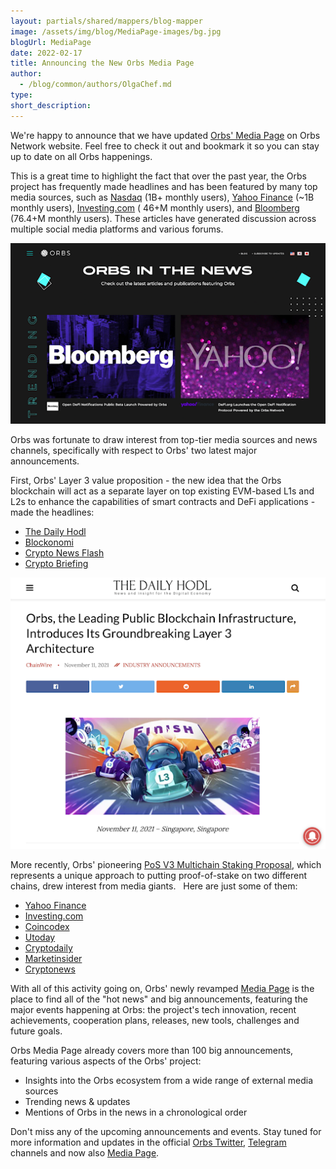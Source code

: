 ```yaml
---
layout: partials/shared/mappers/blog-mapper
image: /assets/img/blog/MediaPage-images/bg.jpg
blogUrl: MediaPage
date: 2022-02-17
title: Announcing the New Orbs Media Page
author:
  - /blog/common/authors/OlgaChef.md
type:
short_description: 
---
```

We're happy to announce that we have updated [Orbs' Media Page](https://www.orbs.com/news/) on Orbs Network website. Feel free to check it out and bookmark it so you can stay up to date on all Orbs happenings.

This is a great time to highlight the fact that over the past year, the Orbs project has frequently made headlines and has been featured by many top media sources, such as [Nasdaq](https://www.nasdaq.com/press-release/defi.org-launches-the-open-defi-notification-protocol-powered-by-the-orbs-network) (1B+ monthly users), [Yahoo Finance](https://finance.yahoo.com/news/defi-org-launches-open-defi-123000053.html#:~:text=Newsfile-,DeFi.org%20Launches%20the%20Open%20DeFi%20Notification%20Protocol%20Powered%20by,Newsfile%20Corp.&text=Orbs%20ushers%20in%20the%20next,on%20Apple%20and%20iOS%20devices) (~1B monthly users), [Investing.com](https://www.investing.com/news/cryptocurrency-news/defiorg-accelerator-launches-open-defi-notification-protocol-by-orbs-2650704) ( 46+M monthly users), and [Bloomberg](https://www.bloomberg.com/press-releases/2022-01-25/defi-org-launches-the-open-defi-notification-protocol-powered-by-the-orbs-network) (76.4+M monthly users). These articles have generated discussion across multiple social media platforms and various forums.

![](/assets/img/blog/MediaPage-images/image1.png)

Orbs was fortunate to draw interest from top-tier media sources and news channels, specifically with respect to Orbs' two latest major announcements.

First, Orbs' Layer 3 value proposition - the new idea that the Orbs blockchain will act as a separate layer on top existing EVM-based L1s and L2s to enhance the capabilities of smart contracts and DeFi applications - made the headlines:

-   [The Daily Hodl](https://dailyhodl.com/2021/11/11/orbs-the-leading-public-blockchain-infrastructure-introduces-its-groundbreaking-layer-3-architecture/)
-   [Blockonomi](https://blockonomi.com/orbs-introduces-layer-3-architecture/)
-   [Crypto News Flash](https://www.crypto-news-flash.com/how-orbs-is-positively-impacting-booming-defi-space-with-layer-3/)
-   [Crypto Briefing](https://cryptobriefing.com/orbs-leading-public-blockchain-infrastructure-introduces-ground-breaking-layer-3-architecture/)

![](/assets/img/blog/MediaPage-images/image2.png)

More recently, Orbs' pioneering [PoS V3 Multichain Staking Proposal](https://www.orbs.com/polygon-staking/), which represents a unique approach to putting proof-of-stake on two different chains, drew interest from media giants.   Here are just some of them:

-   [Yahoo Finance](https://finance.yahoo.com/news/orbs-pioneers-multi-chain-staking-164500489.html)
-   [Investing.com](https://www.investing.com/news/cryptocurrency-news/top-defi-projects-join-the-orbs-networkpowered-open-defi-notification-protocol-2748537)
-   [Coincodex](https://coincodex.com/article/13368/orbs-network-proposes-multi-chain-staking-on-ethereum-and-polygon-blockchains/)
-   [Utoday](https://u.today/orbs-introduces-multi-chain-staking-on-ethereum-and-polygon-details)
-   [Cryptodaily](https://cryptodaily.co.uk/2022/01/a-first-for-multi-chain-staking-by-community-approval-from-orbs)
-   [Marketinsider](https://markets.businessinsider.com/news/stocks/orbs-pioneers-multi-chain-staking-on-ethereum-and-polygon-through-community-proposal-1031094734)
-   [Cryptonews](https://cryptonews.com/news/orbs-network-delegates-asked-vote-for-multi-chain-staking-ethereum-polygon.htm)

With all of this activity going on, Orbs' newly revamped [Media Page](https://www.orbs.com/news/) is the place to find all of the "hot news" and big announcements, featuring the major events happening at Orbs: the project's tech innovation, recent achievements, cooperation plans, releases, new tools, challenges and future goals.

Orbs Media Page already covers more than 100 big announcements, featuring various aspects of the Orbs' project:

-   Insights into the Orbs ecosystem from a wide range of external media sources
-   Trending news & updates
-   Mentions of Orbs in the news in a chronological order

Don't miss any of the upcoming announcements and events. Stay tuned for more information and updates in the official [Orbs Twitter](https://twitter.com/orbs_network), [Telegram](https://t.me/OrbsNetwork) channels and now also [Media Page](https://www.orbs.com/news/).
